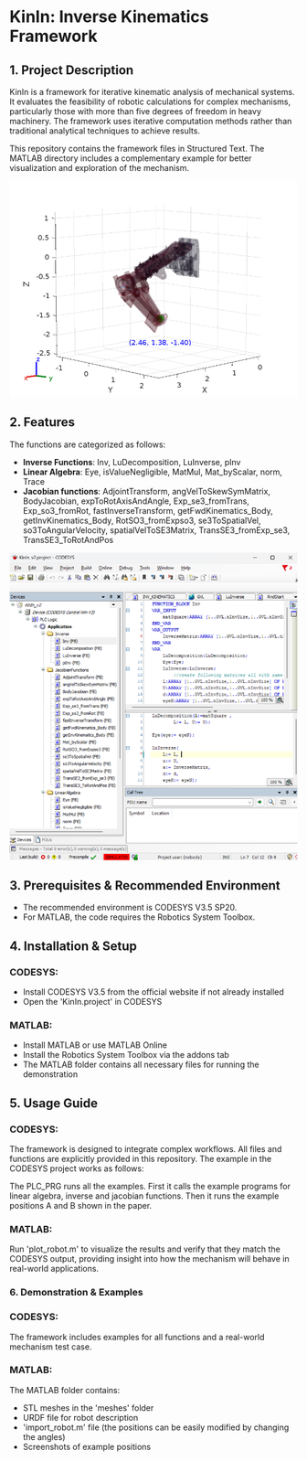 # KinIn: Inverse Kinematics Framework

## **1. Project Description**  
KinIn is a framework for iterative kinematic analysis of mechanical systems. It evaluates the feasibility of robotic calculations for complex mechanisms, particularly those with more than five degrees of freedom in heavy machinery. The framework uses iterative computation methods rather than traditional analytical techniques to achieve results.

This repository contains the framework files in Structured Text. The MATLAB directory includes a complementary example for better visualization and exploration of the mechanism.

![Robot Plot](images/robot_plot.png)

## **2. Features**  
The functions are categorized as follows:

- **Inverse Functions**: Inv, LuDecomposition, LuInverse, pInv
- **Linear Algebra**: Eye, isValueNegligible, MatMul, Mat_byScalar, norm, Trace
- **Jacobian functions**: AdjointTransform, angVelToSkewSymMatrix, BodyJacobian, expToRotAxisAndAngle, Exp_se3_fromTrans, Exp_so3_fromRot, fastInverseTransform, getFwdKinematics_Body, getInvKinematics_Body, RotSO3_fromExpso3, se3ToSpatialVel, so3ToAngularVelocity, spatialVelToSE3Matrix, TransSE3_fromExp_se3, TransSE3_ToRotAndPos

![IDE Screenshot](images/IDE.png)

## **3. Prerequisites & Recommended Environment**  
- The recommended environment is CODESYS V3.5 SP20.
- For MATLAB, the code requires the Robotics System Toolbox. 
## **4. Installation & Setup**  
### CODESYS:
- Install CODESYS V3.5 from the official website if not already installed
- Open the 'KinIn.project' in CODESYS

### MATLAB:
- Install MATLAB or use MATLAB Online
- Install the Robotics System Toolbox via the addons tab
- The MATLAB folder contains all necessary files for running the demonstration

## **5. Usage Guide**  
### CODESYS: 
The framework is designed to integrate complex workflows. All files and functions are explicitly provided in this repository. The example in the CODESYS project works as follows:

The PLC_PRG runs all the examples. First it calls the example programs for linear algebra, inverse and jacobian functions. Then it runs the example positions A and B shown in the paper.

### MATLAB: 
Run 'plot_robot.m' to visualize the results and verify that they match the CODESYS output, providing insight into how the mechanism will behave in real-world applications.

### **6. Demonstration & Examples**  
### CODESYS:
The framework includes examples for all functions and a real-world mechanism test case.
### MATLAB:
The MATLAB folder contains:

- STL meshes in the 'meshes' folder
- URDF file for robot description
- 'import_robot.m' file (the positions can be easily modified by changing the angles)
- Screenshots of example positions
